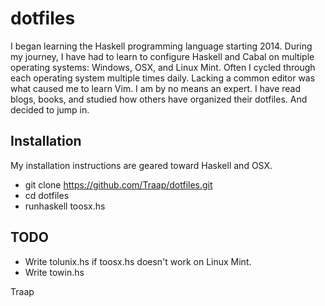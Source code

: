 dotfiles
========
I began learning the Haskell programming language starting 2014.  During my 
journey, I have had to learn to configure Haskell and Cabal on multiple 
operating systems:  Windows, OSX, and Linux Mint.  Often I cycled through each 
operating system multiple times daily.  Lacking a common editor was what caused 
me to learn Vim.  I am by no means an expert.  I have read blogs, books, and 
studied how others have organized their dotfiles.  And decided to jump in.

## Installation
My installation instructions are geared toward Haskell and OSX. 
* git clone https://github.com/Traap/dotfiles.git
* cd dotfiles
* runhaskell toosx.hs


## TODO
* Write tolunix.hs if toosx.hs doesn't work on Linux Mint.
* Write towin.hs

Traap
